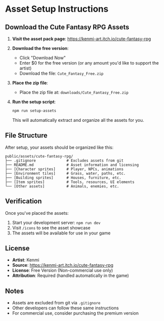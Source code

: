 # Asset Setup Instructions

## Download the Cute Fantasy RPG Assets

1. **Visit the asset pack page**: https://kenmi-art.itch.io/cute-fantasy-rpg

2. **Download the free version**:
   - Click "Download Now"
   - Enter $0 for the free version (or any amount you'd like to support the artist)
   - Download the file: `Cute_Fantasy_Free.zip`

3. **Place the zip file**:
   - Place the zip file at: `downloads/Cute_Fantasy_Free.zip`

4. **Run the setup script**:
   ```bash
   npm run setup-assets
   ```
   This will automatically extract and organize all the assets for you.

## File Structure

After setup, your assets should be organized like this:
```
public/assets/cute-fantasy-rpg/
├── .gitignore              # Excludes assets from git
├── README.md               # Asset information and licensing
├── [Character sprites]     # Player, NPCs, animations
├── [Environment tiles]     # Grass, water, paths, etc.
├── [Building sprites]      # Houses, furniture, etc.
├── [Item sprites]          # Tools, resources, UI elements
└── [Other assets]          # Animals, enemies, etc.
```

## Verification

Once you've placed the assets:
1. Start your development server: `npm run dev`
2. Visit `/icons` to see the asset showcase
3. The assets will be available for use in your game

## License

- **Artist**: Kenmi
- **Source**: https://kenmi-art.itch.io/cute-fantasy-rpg
- **License**: Free Version (Non-commercial use only)
- **Attribution**: Required (handled automatically in the game)

## Notes

- Assets are excluded from git via `.gitignore`
- Other developers can follow these same instructions
- For commercial use, consider purchasing the premium version
